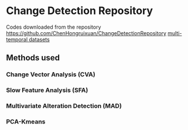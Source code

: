# Change Detection Repository
Codes downloaded from the repository  
https://github.com/ChenHongruixuan/ChangeDetectionRepository
[multi-temporal datasets](https://github.com/I-Hope-Peace/ChangeDetectionRepository/tree/master/Dataset)


## Methods used
### Change Vector Analysis (CVA)

### Slow Feature Analysis (SFA)

### Multivariate Alteration Detection (MAD)

### PCA-Kmeans

